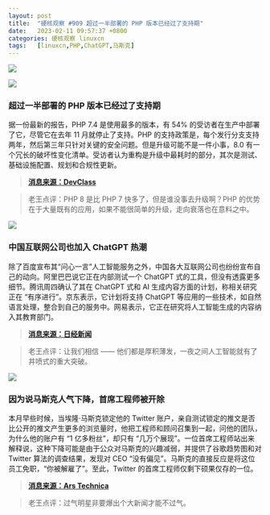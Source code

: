 ```yaml
---
layout: post
title:	"硬核观察 #909 超过一半部署的 PHP 版本已经过了支持期"
date:	2023-02-11 09:57:37 +0800 
categories:	硬核观察 linuxcn 
tags:	[linuxcn,PHP,ChatGPT,马斯克]
---
```



![](/Asserts/Images//attachment/album/202302/11/095649vvtov3nvhahrtyuh.jpg)


![](/Asserts/Images//attachment/album/202302/11/095656ohstvxbnyeiyhyc9.jpg)


### 超过一半部署的 PHP 版本已经过了支持期


据一份最新的报告，PHP 7.4 是使用最多的版本，有 54% 的受访者在生产中部署了它，尽管它在去年 11 月就停止了支持。PHP 的支持政策是，每个发行分支支持两年，然后第三年只针对关键的安全问题。但是升级可能不是一件小事，8.0 有一个冗长的破坏性变化清单。受访者认为重构是升级中最耗时的部分，其次是测试、基础设施配置、规划和合规性更新。



> 
> **[消息来源：DevClass](https://devclass.com/2023/02/08/php-report-majority-of-deployments-use-versions-that-are-out-of-support/)**
> 
> 
> 



> 
> 老王点评：PHP 8 是比 PHP 7 快多了，但是谁没事去升级啊？PHP 的优势在于大量既有的应用，如果不能很简单的升级，走向衰落也在意料之中。
> 
> 
> 


![](/Asserts/Images//attachment/album/202302/11/095705qobqzsccbbq2leob.jpg)


### 中国互联网公司也加入 ChatGPT 热潮


除了百度宣布其“问心一言”人工智能服务之外，中国各大互联网公司也纷纷宣布自己的动向。阿里巴巴说它正在内部测试一个 ChatGPT 式的工具，但没有透露更多细节。腾讯周四确认了其在 ChatGPT 式和 AI 生成内容方面的计划，称相关研究正在 “有序进行”。京东表示，它计划将支持 ChatGPT 等应用的一些技术，如自然语言处理，整合到自己的服务中。网易表示，它正在研究将人工智能生成的内容纳入其教育部门。



> 
> **[消息来源：日经新闻](https://asia.nikkei.com/Business/China-tech/Alibaba-Tencent-and-Baidu-join-the-ChatGPT-rush)**
> 
> 
> 



> 
> 老王点评：让我们相信 —— 他们都是厚积薄发，一夜之间人工智能就有了井喷式的重大突破。
> 
> 
> 


![](/Asserts/Images//attachment/album/202302/11/095718t67xu6vxqvv3mxi3.jpg)


### 因为说马斯克人气下降，首席工程师被开除


本月早些时候，当埃隆·马斯克锁定他的 Twitter 账户，亲自测试锁定的推文是否比公开的推文产生更多的浏览量时，他把工程师和顾问召集到一起，问他的团队，为什么他的账户有 “1 亿多粉丝”，却只有 “几万个展现”。一位首席工程师站出来解释说，这种下降可能是由于公众对马斯克的兴趣减弱，并提供了谷歌趋势图和对 Twitter 算法的调查结果，发现对 CEO “没有偏见”。马斯克的直接反应是将这位员工免职，“你被解雇了”。至此，Twitter 的首席工程师仅剩下硕果仅存的一位。



> 
> **[消息来源：Ars Technica](https://arstechnica.com/tech-policy/2023/02/musk-fired-top-engineer-for-explaining-why-his-tweets-views-are-down/)**
> 
> 
> 



> 
> 老王点评：过气明星非要爆出个大新闻才能不过气。
> 
> 
>

